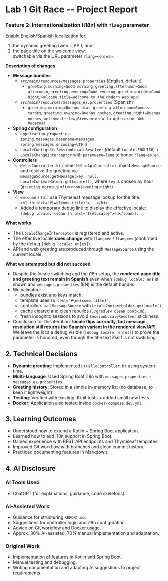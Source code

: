 # Lab 1 Git Race -- Project Report

### Feature 2: Internationalization (i18n) with `?lang` parameter
  
Enable English/Spanish localization for:
1) the dynamic greeting (web + API), and  
2) the page title on the welcome view,  
switchable via the URL parameter `?lang=<en|es>`.

**Description of changes**
- **Message bundles**
  - `src/main/resources/messages.properties` (English, default)  
    - `greeting.morning=Good morning`, `greeting.afternoon=Good afternoon`, `greeting.evening=Good evening`, `greeting.night=Good night`, `welcome.title=Welcome to the Modern Web App!`
  - `src/main/resources/messages_es.properties` (Spanish)  
    - `greeting.morning=Buenos días`, `greeting.afternoon=Buenas tardes`, `greeting.evening=Buenas noches`, `greeting.night=Buenas noches`, `welcome.title=¡Bienvenido a la Aplicación Web Moderna!`
- **Spring configuration**
  - `application.properties`:  
    `spring.messages.basename=messages`  
    `spring.messages.encoding=UTF-8`
  - `LocaleConfig.kt`: `SessionLocaleResolver` (default `Locale.ENGLISH`) + `LocaleChangeInterceptor` with `paramName=lang` to honor `?lang=es|en`.
- **Controllers**
  - `HelloController.kt` / inner `HelloApiController`: inject `MessageSource` and resolve the greeting via  
    `messageSource.getMessage(key, null, LocaleContextHolder.getLocale())`, where `key` is chosen by hour (`greeting.morning|afternoon|evening|night`).
- **View**
  - `welcome.html`: use Thymeleaf message lookup for the title:  
    `<h1 th:text="#{welcome.title}">...</h1>`  
  - Added a temporary debug line to display the effective locale:  
    `[debug locale: <span th:text="${#locale}">en</span>]`.

**What works**
- The `LocaleChangeInterceptor` is registered and active.  
- The effective locale **does change** with `?lang=en` / `?lang=es` (confirmed by the debug `[debug locale: en|es]`).  
- API and web greeting are produced through `MessageSource` using the current locale.

**What we attempted but did not succeed**
- Despite the locale switching and the i18n setup, the **rendered page title and greeting text remain in Spanish** even when `[debug locale: en]` is shown and `messages.properties` (EN) is the default bundle.
- We validated:
  - bundles exist and keys match,
  - template uses `th:text="#{welcome.title}"`,
  - controllers call `MessageSource` with `LocaleContextHolder.getLocale()`,
  - cache cleared and clean rebuilds (`./gradlew clean bootRun`),
  - fresh incognito sessions to avoid `SessionLocaleResolver` stickiness.
- Conclusion for this iteration: **locale flips correctly, but message resolution still returns the Spanish variant in the rendered view/API**. We leave the locale debug visible (`[debug locale: en|es]`) to prove the parameter is honored, even though the title text itself is not switching.
 
## 2. Technical Decisions
- **Dynamic greeting**: Implemented in `HelloController.kt` using system time.
- **Multi-language**: Used Spring Boot i18n with `messages.properties` + `messages_es.properties`.
- **Greeting history**: Stored in a simple in-memory list (no database, to keep it lightweight).
- **Testing**: Verified with existing JUnit tests + added small new tests.
- **Docker**: Application also tested inside `docker-compose.dev.yml`.

## 3. Learning Outcomes
- Understood how to extend a Kotlin + Spring Boot application.
- Learned how to add i18n support in Spring Boot.
- Gained experience with REST API endpoints and Thymeleaf templates.
- Improved Git workflow with branches and clean commit history.
- Practiced documenting features in Markdown.

## 4. AI Disclosure
### AI Tools Used
- ChatGPT (for explanations, guidance, code skeletons).
  
### AI-Assisted Work
- Guidance for structuring `REPORT.md`.
- Suggestions for controller logic and i18n configuration.
- Advice on Git workflow and Docker usage.
- Approx. 30% AI-assisted, 70% manual implementation and adaptation.

### Original Work
- Implementation of features in Kotlin and Spring Boot.
- Manual testing and debugging.
- Writing documentation and adapting AI suggestions to project requirements.
